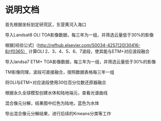# 说明文档
首先根据坐标划定研究区，东营黄河入海口

导入Landsat8 OLI TOA影像数据，每三年为一组，并筛选云量低于30%的影像

根据[经验公式]（http://refhub.elsevier.com/S0034-4257(20)30416-8/rf0365） 计算OLI 2、3、4、5、6、7波段，使其能与ETM+对应波段融合

导入landsa7 ETM+ TOA影像数据，每三年为一组，并筛选云量低于30%的影像

TM影像同理，波段可直接融合，按照数据表格每三年一组



将OLI与ETM+对应波段使用30位百分位数还原器融合

根据永久全球模型创建水体和陆地端元，查看光谱曲线

混合像元分解，结果图中红色为陆地，蓝色为水体

导出混合像元分解结果，进行后续的Kmeans分类等工作
